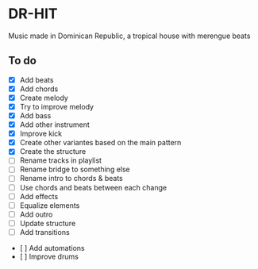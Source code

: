 # DR-HIT
Music made in Dominican Republic, a tropical house with merengue beats

## To do

- [x] Add beats
- [x] Add chords
- [x] Create melody
- [x] Try to improve melody
- [x] Add bass
- [x] Add other instrument
- [x] Improve kick
- [x] Create other variantes based on the main pattern
- [x] Create the structure
- [ ] Rename tracks in playlist
- [ ] Rename bridge to something else
- [ ] Rename intro to chords & beats
- [ ] Use chords and beats between each change
- [ ] Add effects
- [ ] Equalize elements
- [ ] Add outro
- [ ] Update structure
- [ ] Add transitions
- [ ] Add automations
- [ ] Improve drums
